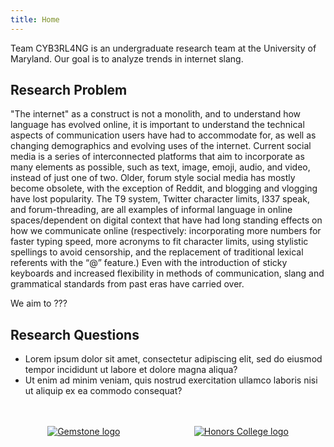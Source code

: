 ```yaml
---
title: Home
---
```


Team CYB3RL4NG is an undergraduate research team at the University of Maryland. Our goal is to analyze trends in internet slang.

## Research Problem

"The internet" as a construct is not a monolith, and to understand how language has evolved online, it is important to understand the technical aspects of communication users have had to accommodate for, as well as changing demographics and evolving uses of the internet. Current social media is a series of interconnected platforms that aim to incorporate as many elements as possible, such as text, image, emoji, audio, and video, instead of just one of two. Older, forum style social media has mostly become obsolete, with the exception of Reddit, and blogging and vlogging have lost popularity. The T9 system, Twitter character limits, l337 speak, and forum-threading, are all examples of informal language in online spaces/dependent on digital context that have had long standing effects on how we communicate online (respectively: incorporating more numbers for faster typing speed, more acronyms to fit character limits, using stylistic spellings to avoid censorship, and the replacement of traditional lexical referents with the “@” feature.) Even with the introduction of sticky keyboards and increased flexibility in methods of communication, slang and grammatical standards from past eras have carried over.

We aim to ???

## Research Questions

- Lorem ipsum dolor sit amet, consectetur adipiscing elit, sed do eiusmod tempor incididunt ut labore et dolore magna aliqua?
- Ut enim ad minim veniam, quis nostrud exercitation ullamco laboris nisi ut aliquip ex ea commodo consequat?

<br>
<br>

<div style="display: flex; width: 100%; align-items: center; justify-content: space-around;">
  <div><a href="https://gemstone.umd.edu/"><img src="/img/gemstone.png" alt="Gemstone logo"></a></div>
  <div><a href="https://honors.umd.edu/"><img src="/img/umdhonors.png" alt="Honors College logo"></a></div>
</div>
